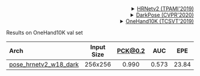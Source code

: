 <!-- [ALGORITHM] -->

<details>
<summary align="right"><a href="https://ieeexplore.ieee.org/abstract/document/9052469/">HRNetv2 (TPAMI'2019)</a></summary>

```bibtex
@article{WangSCJDZLMTWLX19,
  title={Deep High-Resolution Representation Learning for Visual Recognition},
  author={Jingdong Wang and Ke Sun and Tianheng Cheng and
          Borui Jiang and Chaorui Deng and Yang Zhao and Dong Liu and Yadong Mu and
          Mingkui Tan and Xinggang Wang and Wenyu Liu and Bin Xiao},
  journal={TPAMI},
  year={2019}
}
```

</details>

<!-- [ALGORITHM] -->

<details>
<summary align="right"><a href="http://openaccess.thecvf.com/content_CVPR_2020/html/Zhang_Distribution-Aware_Coordinate_Representation_for_Human_Pose_Estimation_CVPR_2020_paper.html">DarkPose (CVPR'2020)</a></summary>

```bibtex
@inproceedings{zhang2020distribution,
  title={Distribution-aware coordinate representation for human pose estimation},
  author={Zhang, Feng and Zhu, Xiatian and Dai, Hanbin and Ye, Mao and Zhu, Ce},
  booktitle={Proceedings of the IEEE/CVF Conference on Computer Vision and Pattern Recognition},
  pages={7093--7102},
  year={2020}
}
```

</details>

<!-- [DATASET] -->

<details>
<summary align="right"><a href="https://ieeexplore.ieee.org/abstract/document/8529221/">OneHand10K (TCSVT'2019)</a></summary>

```bibtex
@article{wang2018mask,
  title={Mask-pose cascaded cnn for 2d hand pose estimation from single color image},
  author={Wang, Yangang and Peng, Cong and Liu, Yebin},
  journal={IEEE Transactions on Circuits and Systems for Video Technology},
  volume={29},
  number={11},
  pages={3258--3268},
  year={2018},
  publisher={IEEE}
}
```

</details>

Results on OneHand10K val set

| Arch                                                       | Input Size | PCK@0.2 |  AUC  |  EPE  |                            ckpt                            |                            log                            |
| :--------------------------------------------------------- | :--------: | :-----: | :---: | :---: | :--------------------------------------------------------: | :-------------------------------------------------------: |
| [pose_hrnetv2_w18_dark](/configs/hand/2d_kpt_sview_rgb_img/topdown_heatmap/onehand10k/hrnetv2_w18_onehand10k_256x256_dark.py) |  256x256   |  0.990  | 0.573 | 23.84 | [ckpt](https://download.openmmlab.com/mmpose/hand/dark/hrnetv2_w18_onehand10k_256x256_dark-a2f80c64_20210330.pth) | [log](https://download.openmmlab.com/mmpose/hand/dark/hrnetv2_w18_onehand10k_256x256_dark_20210330.log.json) |
